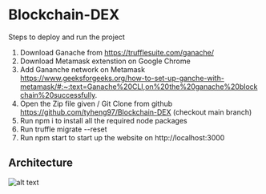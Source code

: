 # Blockchain-DEX

Steps to deploy and run the project

1. Download Ganache from https://trufflesuite.com/ganache/
2. Download Metamask extenstion on Google Chrome
3. Add Gananche network on Metamask https://www.geeksforgeeks.org/how-to-set-up-ganche-with-metamask/#:~:text=Ganache%20CLI,on%20the%20ganache%20blockchain%20successfully.
4. Open the Zip file given / Git Clone from github https://github.com/tyheng97/Blockchain-DEX (checkout main branch)
5. Run npm i to install all the required node packages
6. Run truffle migrate --reset
7. Run npm start to start up the website on http://localhost:3000

## Architecture
![alt text]([http://url/to/img.png](https://github.com/tyheng97/Blockchain-DEX/blob/main/architecture.png)https://github.com/tyheng97/Blockchain-DEX/blob/main/architecture.png)
